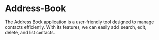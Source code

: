 # Address-Book
The Address Book application is a user-friendly tool designed to manage contacts efficiently. With its  features, we can easily add, search, edit, delete, and list contacts.
